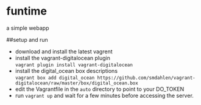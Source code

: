 # funtime
a simple webapp

##setup and run
* download and install the latest vagrent
* install the vagrant-digitalocean plugin <br>
 `vagrant plugin install vagrant-digitalocean` 
* install the digital_ocean box descriptions <br>
`vagrant box add digital_ocean https://github.com/smdahlen/vagrant-digitalocean/raw/master/box/digital_ocean.box`  
* edit the Vagrantfile in the `auto` directory to point to your DO_TOKEN
* run `vagrant up` and wait for a few minutes before accessing the server.
